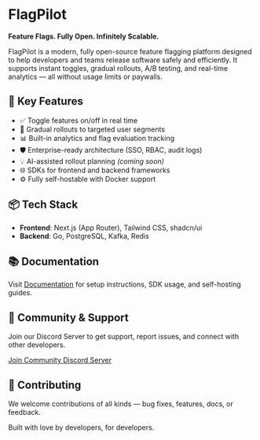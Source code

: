 # FlagPilot

**Feature Flags. Fully Open. Infinitely Scalable.**

FlagPilot is a modern, fully open-source feature flagging platform designed to help developers and teams release software safely and efficiently. It supports instant toggles, gradual rollouts, A/B testing, and real-time analytics — all without usage limits or paywalls.

## 🚀 Key Features

- ✅ Toggle features on/off in real time
- 🎯 Gradual rollouts to targeted user segments
- 📊 Built-in analytics and flag evaluation tracking
- 🛡️ Enterprise-ready architecture (SSO, RBAC, audit logs)
- 💡 AI-assisted rollout planning *(coming soon)*
- 🌐 SDKs for frontend and backend frameworks
- ⚙️ Fully self-hostable with Docker support

## 📦 Tech Stack

- **Frontend**: Next.js (App Router), Tailwind CSS, shadcn/ui
- **Backend**: Go, PostgreSQL, Kafka, Redis

## 📚 Documentation

Visit [Documentation](https://docs.flagpilot.io) for setup instructions, SDK usage, and self-hosting guides.

## 💬 Community & Support

Join our Discord Server to get support, report issues, and connect with other developers.

[Join Community Discord Server](https://discord.gg/PeU3wmZU)

## 🤝 Contributing

We welcome contributions of all kinds — bug fixes, features, docs, or feedback.

Built with love by developers, for developers.
